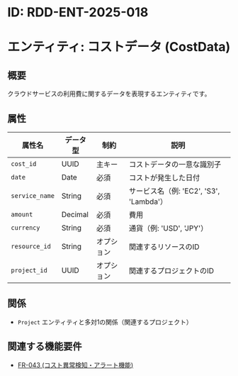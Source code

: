# ID: RDD-ENT-2025-018

# エンティティ: コストデータ (CostData)

## 概要

クラウドサービスの利用費に関するデータを表現するエンティティです。

## 属性

| 属性名         | データ型 | 制約       | 説明                                    |
| -------------- | -------- | ---------- | --------------------------------------- |
| `cost_id`      | UUID     | 主キー     | コストデータの一意な識別子              |
| `date`         | Date     | 必須       | コストが発生した日付                    |
| `service_name` | String   | 必須       | サービス名（例: 'EC2', 'S3', 'Lambda'） |
| `amount`       | Decimal  | 必須       | 費用                                    |
| `currency`     | String   | 必須       | 通貨（例: 'USD', 'JPY'）                |
| `resource_id`  | String   | オプション | 関連するリソースのID                    |
| `project_id`   | UUID     | オプション | 関連するプロジェクトのID                |

## 関係

- `Project` エンティティと多対1の関係（関連するプロジェクト）

## 関連する機能要件

- [FR-043 (コスト異常検知・アラート機能)](../../functional-requirements/fr-043-cost-anomaly-detection-alert-function.md)
